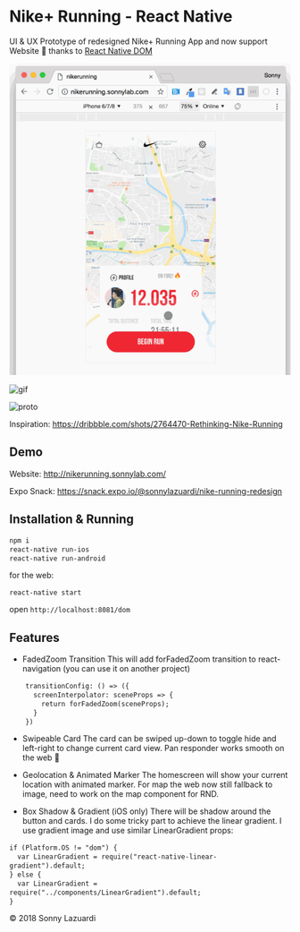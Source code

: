 # Nike+ Running - React Native

UI & UX Prototype of redesigned Nike+ Running App and now support Website 🎉 thanks to [React Native DOM](https://github.com/vincentriemer/react-native-dom)

![proto](./assets/nikerunningwebsite.gif)

![gif](http://i.giphy.com/l3vR7vOmGZYEZwUbC.gif)

![proto](./assets/dribnike.gif)

Inspiration: https://dribbble.com/shots/2764470-Rethinking-Nike-Running

## Demo

Website: http://nikerunning.sonnylab.com/

Expo Snack: https://snack.expo.io/@sonnylazuardi/nike-running-redesign

## Installation & Running

```
npm i
react-native run-ios
react-native run-android
```

for the web:

```
react-native start
```

open `http://localhost:8081/dom`

## Features

- FadedZoom Transition
  This will add forFadedZoom transition to react-navigation (you can use it on another project)

```
    transitionConfig: () => ({
      screenInterpolator: sceneProps => {
        return forFadedZoom(sceneProps);
      }
    })
```

- Swipeable Card
  The card can be swiped up-down to toggle hide and left-right to change current card view. Pan responder works smooth on the web 💪

- Geolocation & Animated Marker
  The homescreen will show your current location with animated marker. For map the web now still fallback to image, need to work on the map component for RND.

- Box Shadow & Gradient
  (iOS only) There will be shadow around the button and cards. I do some tricky part to achieve the linear gradient. I use gradient image and use similar LinearGradient props:

```
if (Platform.OS != "dom") {
  var LinearGradient = require("react-native-linear-gradient").default;
} else {
  var LinearGradient = require("../components/LinearGradient").default;
}
```

© 2018 Sonny Lazuardi
